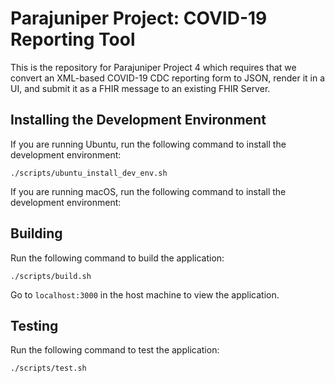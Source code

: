 # Parajuniper Project: COVID-19 Reporting Tool
This is the repository for Parajuniper Project 4 which requires that we convert an XML-based 
COVID-19 CDC reporting form to JSON, render it in a UI, and submit it as a FHIR message to an 
existing FHIR Server.

## Installing the Development Environment
If you are running Ubuntu, run the following command to install the development environment:
```
./scripts/ubuntu_install_dev_env.sh
```

If you are running macOS, run the following command to install the development environment:

## Building
Run the following command to build the application:
```
./scripts/build.sh
```

Go to `localhost:3000` in the host machine to view the application.

## Testing
Run the following command to test the application:
```
./scripts/test.sh
```